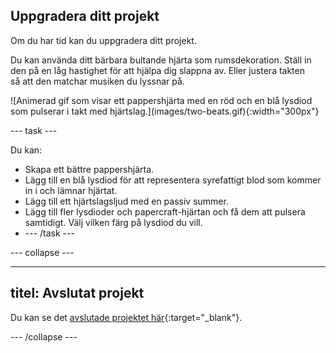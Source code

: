 ## Uppgradera ditt projekt

<div style="display: flex; flex-wrap: wrap">
<div style="flex-basis: 200px; flex-grow: 1; margin-right: 15px;">
Om du har tid kan du uppgradera ditt projekt. 

Du kan använda ditt bärbara bultande hjärta som rumsdekoration. Ställ in den på en låg hastighet för att hjälpa dig slappna av. Eller justera takten så att den matchar musiken du lyssnar på. 
</div>
<div>
![Animerad gif som visar ett pappershjärta med en röd och en blå lysdiod som pulserar i takt med hjärtslag.](images/two-beats.gif){:width="300px"}
</div>
</div>

--- task ---

Du kan:
+ Skapa ett bättre pappershjärta.
+ Lägg till en blå lysdiod för att representera syrefattigt blod som kommer in i och lämnar hjärtat.
+ Lägg till ett hjärtslagsljud med en passiv summer.
+ Lägg till fler lysdioder och papercraft-hjärtan och få dem att pulsera samtidigt. Välj vilken färg på lysdiod du vill.
+ --- /task ---

--- collapse ---

---
titel: Avslutat projekt
---

Du kan se det [avslutade projektet här](https://rpf.io/p/en/beating-heart-get){:target="_blank"}.

--- /collapse ---
